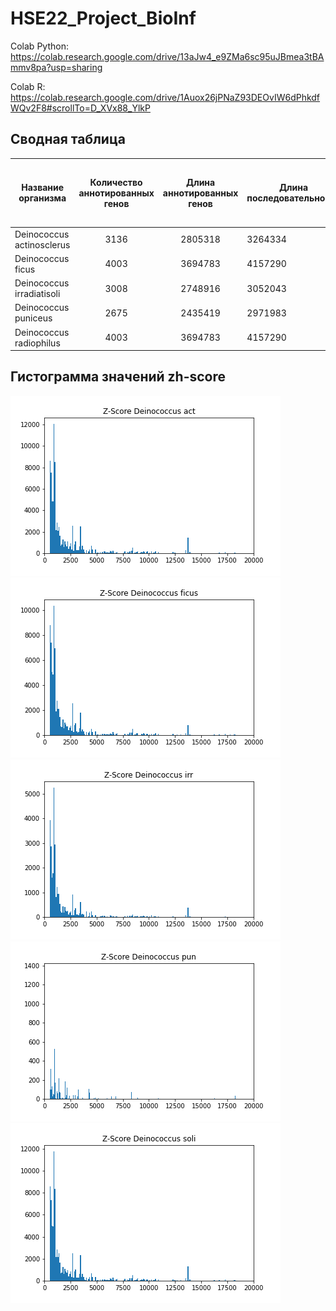 # HSE22_Project_BioInf

Colab Python:
https://colab.research.google.com/drive/13aJw4_e9ZMa6sc95uJBmea3tBAmmv8pa?usp=sharing

Colab R:
https://colab.research.google.com/drive/1Auox26jPNaZ93DEOvIW6dPhkdfWQv2F8#scrollTo=D_XVx88_YlkP

## Сводная таблица

| Название организма| Количество аннотированных генов | Длина аннотированных генов| Длина последовательности | Процент покрытия | Количество участков с ZH-Score > 500 | Общая длина участков с ZH-Score > 500 |
| ----------------- |:------------------------------:| :----------:| -------------------------------|:----------------:| :------------------------------------:|:---------------------------------------:|
| Deinococcus actinosclerus | 3136 | 2805318 | 3264334 | 85.94 | 43410 | 42493 |
| Deinococcus ficus | 4003 | 3694783 | 4157290 | 88.87 | 44590 | 43698 |
| Deinococcus irradiatisoli | 3008 | 2748916 | 3052043 | 90.07 | 50389 | 48643 |
| Deinococcus puniceus | 2675 | 2435419 | 2971983 | 81.95 | 49301 | 49322 |
| Deinococcus radiophilus | 4003 | 3694783 | 4157290 | 88.87 | 42344 | 42100 |

## Гистограмма значений zh-score

![](https://github.com/NikitaGubanov0/HSE22_Project_BioInf/blob/main/data/act.png)
![](https://github.com/NikitaGubanov0/HSE22_Project_BioInf/blob/main/image/ficus.png)
![](https://github.com/NikitaGubanov0/HSE22_Project_BioInf/blob/main/image/irr.png)
![](https://github.com/NikitaGubanov0/HSE22_Project_BioInf/blob/main/image/pun.png)
![](https://github.com/NikitaGubanov0/HSE22_Project_BioInf/blob/main/image/soli.png)
